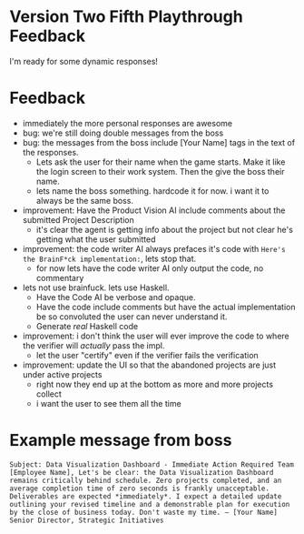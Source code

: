 # Version Two Fifth Playthrough Feedback

I'm ready for some dynamic responses!

# Feedback

- immediately the more personal responses are awesome
- bug: we're still doing double messages from the boss
- bug: the messages from the boss include [Your Name] tags in the text of the responses.
  - Lets ask the user for their name when the game starts. Make it like the login screen to their work system. Then the give the boss their name.
  - lets name the boss something. hardcode it for now. i want it to always be the same boss.
- improvement: Have the Product Vision AI include comments about the submitted Project Description
  - it's clear the agent is getting info about the project but not clear he's getting what the user submitted
- improvement: the code writer AI always prefaces it's code with `Here's the BrainF*ck implementation:`, lets stop that.
  - for now lets have the code writer AI only output the code, no commentary
- lets not use brainfuck. lets use Haskell.
  - Have the Code AI be verbose and opaque.
  - Have the code include comments but have the actual implementation be so convoluted the user can never understand it.
  - Generate _real_ Haskell code
- improvement: i don't think the user will ever improve the code to where the verifier will _actually_ pass the impl.
  - let the user "certify" even if the verifier fails the verification
- improvement: update the UI so that the abandoned projects are just under active projects
  - right now they end up at the bottom as more and more projects collect
  - i want the user to see them all the time

# Example message from boss
```
Subject: Data Visualization Dashboard - Immediate Action Required Team [Employee Name], Let's be clear: the Data Visualization Dashboard remains critically behind schedule. Zero projects completed, and an average completion time of zero seconds is frankly unacceptable. Deliverables are expected *immediately*. I expect a detailed update outlining your revised timeline and a demonstrable plan for execution by the close of business today. Don't waste my time. – [Your Name] Senior Director, Strategic Initiatives 
```